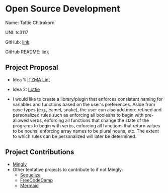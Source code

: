 # Open Source Development

Name: Tattie Chitrakorn

UNI: tc3117

GitHub: [link](https://github.com/tchitrakorn)

GitHub README: [link](https://github.com/tchitrakorn/tchitrakorn/blob/main/README.md)

## Project Proposal

- Idea 1: [ITZMA Lint](../projects/python/itzma-lint.md)
- Idea 2: [Lottie](../projects/python/lottie.md)

- I would like to create a library/plugin that enforces consistent naming for variables and functions based on the user's preferences. Aside from case types (e.g., camel, snake), the user can also add more refined and personalized rules such as enforcing all booleans to begin with pre-allowed verbs, enforcing all functions that change the state of the programs to begin with verbs, enforcing all functions that return values to be nouns, enforcing array names to be plural nouns, etc. The extent to which rules can be personalized will later be determined.

## Project Contributions

- [Mingly](../projects/javascript/mingly.md)
- Other tentative projects to contribute to if not Mingly:
  - [Sequelize](https://github.com/sequelize/sequelize)
  - [FreeCodeCamp](https://github.com/freeCodeCamp/freeCodeCamp#contributing)
  - [Mermaid](https://github.com/mermaid-js/mermaid)
